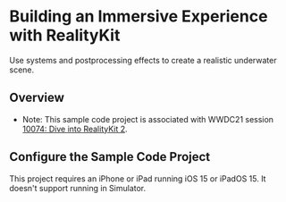 # Building an Immersive Experience with RealityKit

Use systems and postprocessing effects to create a realistic underwater scene.

## Overview

- Note: This sample code project is associated with WWDC21 session [10074: Dive into RealityKit 2](https://developer.apple.com/wwdc21/10074/).

## Configure the Sample Code Project

This project requires an iPhone or iPad running iOS 15 or iPadOS 15. It doesn't support running in Simulator.
